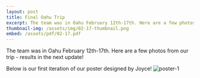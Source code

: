```yaml
---
layout: post
title: Final Oahu Trip
excerpt: The team was in Oahu February 12th-17th. Here are a few photos from our trip - results in the next update!
thumbnail-img: /assets/img/02-17-thumbnail.png
embed: /assets/pdf/02-17.pdf
---
```


The team was in Oahu February 12th-17th. Here are a few photos from our trip - results in the next update!

Below is our first iteration of our poster designed by Joyce!
![poster-1](/assets/img/poster-1-compress.jpg)

